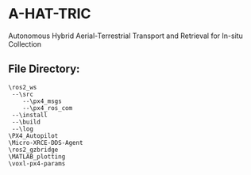 # A-HAT-TRIC
Autonomous Hybrid Aerial-Terrestrial Transport and Retrieval for In-situ Collection


## File Directory:
	\ros2_ws
	 --\src
	    --\px4_msgs
	    --\px4_ros_com
	 --\install
	 --\build
	 --\log
	\PX4_Autopilot
	\Micro-XRCE-DDS-Agent
	\ros2_gzbridge
	\MATLAB_plotting
	\voxl-px4-params
	

